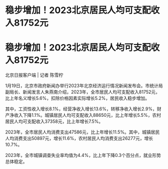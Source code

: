 # 稳步增加！2023北京居民人均可支配收入81752元

# 稳步增加！2023北京居民人均可支配收入81752元

北京日报客户端 | 记者 陈雪柠

1月19日，北京市政府新闻办举行2023年北京经济运行情况新闻发布会。市统计局副局长、新闻发言人朱燕南介绍，2023年，全市居民人均可支配收入81752元，比上年名义增长5.6%，扣除价格因素实际增长5.2%，居民收入稳步增加。

其中，工资性收入增长8.1%，经营净收入增长13.6%，转移净收入增长2.9%，财产净收入下降1.1%。城镇居民人均可支配收入88650元，比上年增长5.5%，农村居民人均可支配收入37358元，比上年增长7.5%。

2023年，全市居民人均消费支出47586元，比上年增长11.5%。其中，城镇居民人均消费支出50897元，增长11.6%，农村居民人均消费支出26277元，增长10.7%。

2023年，全市城镇调查失业率均值为4.4%，比上年下降0.3个百分点，就业形势总体稳定。

